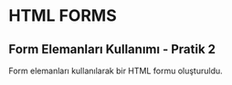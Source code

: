 # HTML FORMS


## Form Elemanları Kullanımı - Pratik 2

Form elemanları kullanılarak bir HTML formu oluşturuldu.
